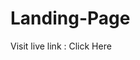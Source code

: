 # Landing-Page
Visit live link :<a hreaf="https://mrarifat21.github.io/Landing-Page-Travelers/"> Click Here </a>
